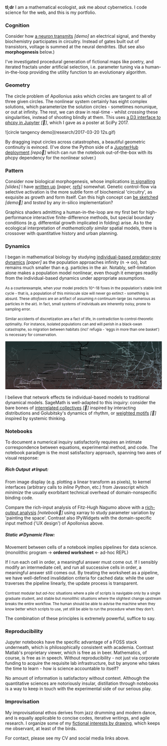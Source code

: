 **tl;dr**
I am a mathematical ecologist, ask me about cybernetics. I code science for the web, and this is my portfolio.

### Cognition
Consider how [a neuron transmits](/research/neuron_web/) _[demo]_ an electrical signal, and thereby biochemistry participates in circuitry. Instead of gates built out of transistors, voltage is summed at the neural dendrites. (But see also **morphogenesis** below.)

I've investigated procedural generation of fictional maps like poetry, and iterated fractals under artificial selection, i.e. parameter tuning via a human-in-the-loop providing the utility function to an evolutionary algorithm.

### Geometry
The circle problem of Apollonius asks which circles are tangent to all of three given circles. The nonlinear system certainly has eight complex solutions, which parameterize the solution circles - sometimes nonunique, or out at infinity. The rest, we can draw in real-time - whilst _crossing_ these singularities, instead of shooting blindly at them. This uses [a D3 interface to phcpy in Jupyter](https://github.com/JazzTap/mcs563/blob/master/README.md) _[🔗]_, which I gave as a poster at SciPy 2017.

![circle tangency demo](research/2017-03-20 12s.gif)

By dragging input circles across catastrophes, a beautiful geometric continuity is evinced. (I've done the Python side of a [JupyterHub deployment](https://github.com/JazzTap/jupyterhub) _[repo🔗]_ which can run the notebook out-of-the-box with its phcpy dependency for the nonlinear solver.)

### Pattern
Consider now biological morphogenesis, whose implications [in signalling](research/geobio_pattern/slides.pdf) _[slides]_ I have [written up](research/geobio_pattern/paper.pdf) _[paper, [refs](research/geobio_pattern/refs.pdf)]_ somewhat. Genetic control-flow via selective activation is the more subtle form of biochemical 'circuitry', as exquisite as growth and form itself. Can this high concept can [be sketched](http://ncase.me/simulating/model/?remote=-L1I2RsTvnsoRKFWQnRk) _[demo🔗]_ and *tested* by any in-silico implementation?

Graphics shaders admitting a human-in-the-loop are my first bet for high-performance interactive finite-difference methods, but special boundary conditions (e.g. differential growth implicated in folding) arise. As to the ecological interpretation of *mathematically similar* spatial models, there is crossover with quantitative history and urban planning.

### Dynamics
I began in mathematical biology by studying [individual-based predator-prey dynamics](research/honcap.pdf) _[paper]_ as the population approaches infinity (n -> oo), but remains much smaller than e.g. particles in the air. Notably, self-limitation alone makes a population model nonlinear, even though it emerges readily from the individual-based dynamics under appropriate assumptions.

<small class="side">As a counterexample, when your model predicts 10^-18 foxes in the population's stable limit cycle - that is, a population of this miniscule size will never go extinct - something is absurd. These *attofoxes* are an artifact of assuming *n* continuum-large (as numerous as particles in the air). In fact, small systems of individuals are inherently noisy, prone to sampling error. </small>
  
<small class="side">Similar accidents of discretization are a fact of life, in contradiction to control-theoretic optimality. For instance, isolated populations can and will perish in a black-swan catastrophe, so migration between habitats (incl' refugia - 'eggs in more than one basket') is necessary for conservation.</small>

![yasia maps the shifting lands](muses/roads.png)

I believe that network effects tie individual-based models to traditional dynamical models. SageMath is well-adapted to this inquiry: consider the bare bones of [interrelated collectives](https://sagecell.sagemath.org/?z=eJxtU99vmzAQfi5S_oeT-oCRCFm6qlI78VB1bfeUSl3fsgg5cIBTYzPbaZZN-993B21SbUMCm_N3v777rLreugBm2_V7kB5MP4lqZzvoZOi1DVqtQY2Yfs8GBnW9nkSmz5w0le0yj1iJhTWYwCkoo4KSWv1EcKaZRJPoFG4evjw8PsHt3d3tzdPXKzaNrhD7fddhcKqUOgZZbWSJptxzdqd-UDBYgLEVerA1dFBq6T36SVRhDexa7JRTphF9QlFPTgcse6nQjmAorTFYBg_BAr6g2x8wmwNG1cfUS5VuVnk-n0RAj8MAOZGSSefkXsBySdsDtM9UtVSrFIbNZrWC2jrYcHDqr0HRZ4tkNUb692Gs-gsLySHv1plXGgT9JczkWO0jahmUNdwx81AUzHlRCI-6TsH4lP3yYSCMOWF7tqA-_LYTxiefYLB0ZNFo2HIskSaDPcoAKMsWnpWpILQIjXpBQ4dBdUz_a0xVjeQQx6UMaOgVS9bFEEKo1CRjl6nhPpFUho5BlHI1dHRCMxMNmsGcvBPAGsMOKSVXcEx4PM-5Rx7csJBuSZncMXwj8P_YRu0RjprlRZkgpvP0LAVPcs3FyEo6LslQXy8dpXpjXCzP0o_pOZd-zXS-F6B0ySj2NoTeX81mPsjy2ZLiam13RFE3-75Fz2H87Ozy_MP84uJytkPVtAGraeNk304rJ3cUbbr1_PWywUl0T5k-q3s-F9cp88nTjd88iwMnxaiWmOq4z_iqitJq64r1vtByjTr_Nb-K15qqilOY0t5hFf9OMt_aneCri1WDI9TnT26LAwHUHV196Y7c_wGBpVQi&lang=sage) _[🔗]_ inspired by interacting distributions and Golubitsky's dynamics of rhythm, or [weighted motifs](https://sagecell.sagemath.org/?z=eJyFU01v2zAMvQfIfyDQg-3C8Zp9HBbAhwDdggJbe2hvhhEoFm2zUSRBUpp4w_77KLtrO2DAZB8k4fE9PpKigzUugD4e7ADCg7bzWevMAQ4iWGWCoh3QhLFDvIigg1XzmbaFE1qaQ-ERZXprNGZwAaQpkFD0A8Hpbj6bzy7g_uZ28-0LfL97uPl6v4o3UyQEdFo4FpaPokHdDFHW0ZlZgD8j0edABRYxRmjAc0NBBDJ6QbqnHcUtaAwn4_ZwotBDS2eUcELq-uDHOBRND86cII2EGUsM0IsnBEltiw41W3PGovYUBmiNA3MMnSHdQWO0xiaKMJPEliUc36c2Bx_K0TLbAV4aSlCoU5tNZ2oZAeQhglZxX8JrxToMW89GMI0li5IOOQd5bNiT4jQmElSeY98W-k-YD1ksbQQ5fOYWzokhheoV3_SGGkyrZX6VL5Z1DjqfYv6xbFl9uLQV1e8-5rBcxF0O07nOxhQpdoWZO0x1VkP2In90-rlvKZ-y3IeY2zofTT9XrCo-58Wn8X_Pfx19S2wUjwvX-f_1j4wbprumjRO2T9d5RLJqmUy9Rrl9maLtlE3CKW6KOLRpY5Rx292wVWKHqvy5XCU7JZp9ksOC9w5l8isrfG9OY0dQdjhBffngjjhZnc8sewmwLlgR9ZNQR_QjvudHkfiAQg4JjB2CtXy8PHPCex7mtoWUz7CA_U023l7FwfybjX0a57cumkmz6qqulnVEPdxd3624zEKCYaI2kpuWp7qAN4EFN4eHGSynglYJjRAfrRMUit82DT3m&lang=sage) _[🔗]_ inspired by systemic thinking.

### Notebooks
To document a numerical inquiry satisfactorily requires an intimate correspondence between equations, experimental method, and code. The notebook paradigm is the most satisfactory approach, spanning two axes of visual response:

##### Rich Output ⇄ Input:
From image display (e.g. plotting a linear transform as pixels), to kernel interfaces (arbitrary calls to *inline* Python, etc.) from Javascript which *minimize* the usually exorbitant technical overhead of domain-nonspecific binding code.

Compare the rich-input analysis of Fitz-Hugh Nagumo above with a [rich-output analysis](https://gist.github.com/JazzTap/a9d74398b2e6252deeeda63c3a3718e3) _[notebook🔗]_ using xarray to study parameter variation by 'painting the space'. Contrast also IPyWidgets with the domain-specific input method ('UX design') of Apollonius above.

##### Static ⇄ Dynamic Flow: 
Movement between cells of a notebook implies pipelines for data science.  
(monolithic program → **ordered worksheet** ← ad-hoc REPL)

If I run each cell in order, a meaningful answer must come out. If I sensibly modify an intermediate cell, and run all successive cells in order, a meaningful answer still comes out. By treating the worksheet as a pipeline, we have well-defined invalidation criteria for cached data: while the user traverses the pipeline linearly, the update process is transparent.

<small class="side">Contrast modular but *ad-hoc* situations where a pile of scripts is navigable only by a single graduate student, and stable but *monolithic* situations where the slightest change upstream breaks the entire workflow. The human should be able to advise the machine when they know better which scripts to use, yet still be able to run the procedure when they don't.</small>

The combination of these principles is extremely powerful, suffice to say.

### Reproducibility
Jupyter notebooks have the specific advantage of a FOSS stack underneath, which is philosophically consistent with academia. Contrast Matlab's proprietary viewer, which is free as in beer. Mathematics, of course, is free as in speech. Without reproducibility - not just via corporate funding to acquire the requisite lab infrastructure, but by anyone who takes the time to learn - how is science accountable to itself?

No amount of information is satisfactory without context. Although the quantitative sciences are notoriously insular, distillation through notebooks is a way to keep in touch with the experimental side of our serious play.

### Improvisation
My improvisational ethos derives from jazz drumming and modern dance, and is equally applicable to concise codes, iterative writings, and agile research. I organize some of my [fictional interests by drawing](muses), which keeps me observant, at least of the birds.

For contact, please see my CV and social media links above.
